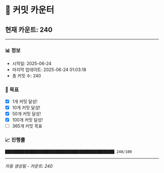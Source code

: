 # 🔢 커밋 카운터

## 현재 카운트: 240

---

### 📊 정보
- 시작일: 2025-06-24
- 마지막 업데이트: 2025-06-24 01:03:18
- 총 커밋 수: 240

### 🎯 목표
- [x] 1개 커밋 달성!
- [x] 10개 커밋 달성!
- [x] 50개 커밋 달성!
- [x] 100개 커밋 달성!
- [ ] 365개 커밋 목표

### 📈 진행률
```
██████████████████████████████████████████████████ 240/100
```

---
*자동 생성됨 - 카운트: 240*
